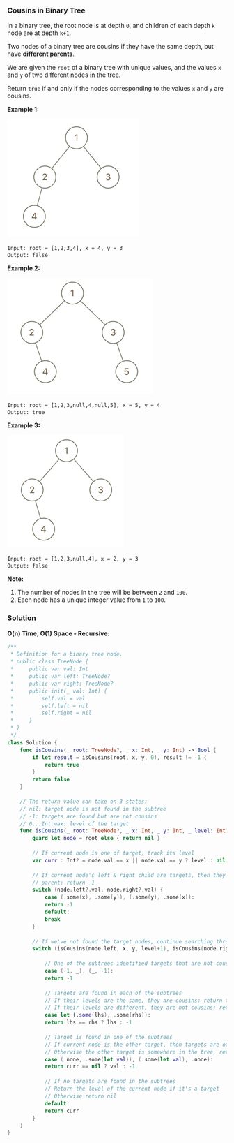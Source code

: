 
### Cousins in Binary Tree

In a binary tree, the root node is at depth `0`, and children of each depth `k` node are at depth `k+1`.

Two nodes of a binary tree are cousins if they have the same depth, but have __different parents__.

We are given the `root` of a binary tree with unique values, and the values `x` and `y` of two different nodes in the tree.

Return `true` if and only if the nodes corresponding to the values `x` and `y` are cousins.

__Example 1:__

![Example 1](images/question_993-0.png)
```
Input: root = [1,2,3,4], x = 4, y = 3
Output: false
```
__Example 2:__

![Example 2](images/question_993-1.png)
```
Input: root = [1,2,3,null,4,null,5], x = 5, y = 4
Output: true
```
__Example 3:__

![Example 3](images/question_993-2.png)
```
Input: root = [1,2,3,null,4], x = 2, y = 3
Output: false
```

__Note:__
1. The number of nodes in the tree will be between `2` and `100`.
2. Each node has a unique integer value from `1` to `100`.

### Solution
__O(n) Time, O(1) Space - Recursive:__
```Swift
/**
 * Definition for a binary tree node.
 * public class TreeNode {
 *     public var val: Int
 *     public var left: TreeNode?
 *     public var right: TreeNode?
 *     public init(_ val: Int) {
 *         self.val = val
 *         self.left = nil
 *         self.right = nil
 *     }
 * }
 */
class Solution {
    func isCousins(_ root: TreeNode?, _ x: Int, _ y: Int) -> Bool {
        if let result = isCousins(root, x, y, 0), result != -1 {
            return true
        }
        return false
    }
    
    // The return value can take on 3 states:
    // nil: target node is not found in the subtree
    // -1: targets are found but are not cousins
    // 0...Int.max: level of the target
    func isCousins(_ root: TreeNode?, _ x: Int, _ y: Int, _ level: Int) -> Int? {
        guard let node = root else { return nil }
        
        // If current node is one of target, track its level
        var curr : Int? = node.val == x || node.val == y ? level : nil
        
        // If current node's left & right child are targets, then they have the same
        // parent: return -1
        switch (node.left?.val, node.right?.val) {
            case (.some(x), .some(y)), (.some(y), .some(x)):
            return -1
            default:
            break
        }
        
        // If we've not found the target nodes, continue searching through the tree
        switch (isCousins(node.left, x, y, level+1), isCousins(node.right, x, y, level+1)) {
            
            // One of the subtrees identified targets that are not cousins: return -1
            case (-1, _), (_, -1):
            return -1
            
            // Targets are found in each of the subtrees
            // If their levels are the same, they are cousins: return their level
            // If their levels are different, they are not cousins: return -1
            case let (.some(lhs), .some(rhs)):
            return lhs == rhs ? lhs : -1
            
            // Target is found in one of the subtrees
            // If current node is the other target, then targets are of ancestry relationship: return -1
            // Otherwise the other target is somewhere in the tree, return the found target's level
            case (.none, .some(let val)), (.some(let val), .none):
            return curr == nil ? val : -1
            
            // If no targets are found in the subtrees
            // Return the level of the current node if it's a target
            // Otherwise return nil
            default:
            return curr
        }
    }
}
```
